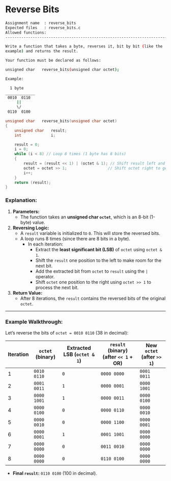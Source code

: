 # Reverse Bits

```bash
Assignment name  : reverse_bits
Expected files   : reverse_bits.c
Allowed functions:
--------------------------------------------------------------------------------

Write a function that takes a byte, reverses it, bit by bit (like the
example) and returns the result.

Your function must be declared as follows:

unsigned char	reverse_bits(unsigned char octet);

Example:

  1 byte
_____________
 0010  0110
	 ||
	 \/
 0110  0100
```

```c
unsigned char	reverse_bits(unsigned char octet)
{
	unsigned char	result;
	int				i;

	result = 0;
	i = 0;
	while (i < 8) // Loop 8 times (1 byte has 8 bits)
	{
		result = (result << 1) | (octet & 1); // Shift result left and add LSB of octet
		octet = octet >> 1;                  // Shift octet right to get the next bit
		i++;
	}
	return (result);
}
```

### **Explanation:**

1. **Parameters:**
    - The function takes an **unsigned char `octet`**, which is an 8-bit (1-byte) value.
2. **Reversing Logic:**
    - A `result` variable is initialized to `0`. This will store the reversed bits.
    - A loop runs 8 times (since there are 8 bits in a byte).
        - In each iteration:
            - Extract the **least significant bit (LSB)** of `octet` using `octet & 1`.
            - Shift the `result` one position to the left to make room for the next bit.
            - Add the extracted bit from `octet` to `result` using the `|` operator.
            - Shift `octet` one position to the right using `octet >> 1` to process the next bit.
3. **Return Value:**
    - After 8 iterations, the `result` contains the reversed bits of the original `octet`.

---

### **Example Walkthrough:**

Let’s reverse the bits of `octet = 0010 0110` (38 in decimal):

| Iteration | `octet` (binary) | Extracted LSB (`octet & 1`) | `result` (binary) (after `<< 1` + OR) | New `octet` (after `>> 1`) |
| --- | --- | --- | --- | --- |
| 1 | `0010 0110` | `0` | `0000 0000` | `0001 0011` |
| 2 | `0001 0011` | `1` | `0000 0001` | `0000 1001` |
| 3 | `0000 1001` | `1` | `0000 0011` | `0000 0100` |
| 4 | `0000 0100` | `0` | `0000 0110` | `0000 0010` |
| 5 | `0000 0010` | `0` | `0000 1100` | `0000 0001` |
| 6 | `0000 0001` | `1` | `0001 1001` | `0000 0000` |
| 7 | `0000 0000` | `0` | `0011 0010` | `0000 0000` |
| 8 | `0000 0000` | `0` | `0110 0100` | `0000 0000` |
- **Final `result`:** `0110 0100` (100 in decimal).